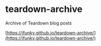 # teardown-archive
Archive of Teardown blog posts

[https://jfunky.github.io/teardown-archive/](https://jfunky.github.io/teardown-archive/)
